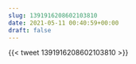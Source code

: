 ```yaml
---
slug: 1391916208602103810
date: 2021-05-11 00:40:59+00:00
draft: false
---
```


{{< tweet 1391916208602103810 >}}
